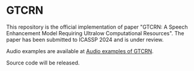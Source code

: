 # GTCRN
This repository is the official implementation of paper "GTCRN: A Speech Enhancement Model Requiring Ultralow Computational Resources". 
The paper has been submitted to ICASSP 2024 and is under review.

Audio examples are available at [Audio examples of GTCRN](https://o129y4mlmb.feishu.cn/docx/MQKZdsk6doJ44xx52rzcprz8nqt?edition_id=DjYg1m).

Source code will be released.
